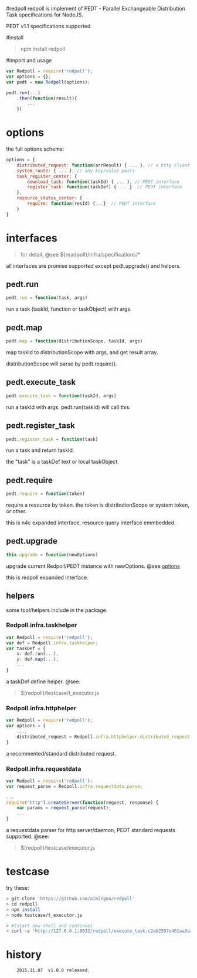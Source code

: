 #redpoll
redpoll is implement of PEDT - Parallel Exchangeable Distribution Task specifications for NodeJS.

PEDT v1.1 specifications supported.

#install
> npm install redpoll

#import and usage
```javascript
var Redpoll = require('redpoll');
var options = {};
var pedt = new Redpoll(options);

pedt.run(...)
	.then(function(result){
		...
	})
```

# options
the full options schema:
```javascript
options = {
	distributed_request: function(arrResult) { ... }, // a http client implement
	system_route: { ... }, // any key/value pairs
	task_register_center: {
		download_task: function(taskId) { ... }, // PEDT interface
		register_task: function(taskDef) { ... }  // PEDT interface
	},
	resource_status_center: {
		require: function(resId) {...}	// PEDT interface
	}
}
```

# interfaces
> for detail, @see ${readpoll}/infra/specifications/*

all interfaces are promise supported except pedt.upgrade() and helpers.

## pedt.run
```javascript
pedt.run = function(task, args)
```
run a task (taskId, function or taskObject) with args.

## pedt.map
```javascript
pedt.map = function(distributionScope, taskId, args)
```
map taskId to distributionScope with args, and get result array.

distributionScope will parse by pedt.require().

## pedt.execute_task
```javascript
pedt.execute_task = function(taskId, args)
```
run a taskId with args. pedt.run(taskId) will call this.

## pedt.register_task
```javascript
pedt.register_task = function(task)
```
run a task and return taskId.

the "task" is a taskDef text or local taskObject.

## pedt.require
```javascript
pedt.require = function(token)
```
require a resource by token. the token is distributionScope or system token, or other.

this is n4c expanded interface, resource query interface emmbedded.

## pedt.upgrade
```javascript
this.upgrade = function(newOptions)
```
upgrade current Redpoll/PEDT instance with newOptions. @see [options](#options)

this is redpoll expanded interface.

## helpers

some tool/helpers include in the package.

### Redpoll.infra.taskhelper
```javascript
var Redpoll = require('redpoll');
var def = Redpoll.infra.taskhelper;
var taskDef = {
	x: def.run(...),
	y: def.map(...),
	...
}
```
a taskDef define helper. @see:
> $(redpoll)/testcase/t_executor.js

### Redpoll.infra.httphelper
```javascript
var Redpoll = require('redpoll');
var options = {
	...,
	distributed_request = Redpoll.infra.httphelper.distributed_request
}
```
a recommented/standard distributed request.

### Redpoll.infra.requestdata
```javascript
var Redpoll = require('redpoll');
var request_parse = Redpoll.infra.requestdata.parse;

...
require("http").createServer(function(request, response) {
	var params = request_parse(request);
	...
}
```
a requestdata parser for http server/daemon, PEDT standard requests supported. @see:
> $(redpoll)/testcase/executor.js

# testcase
try these:
```bash
> git clone 'https://github.com/aimingoo/redpoll'
> cd redpoll
> npm install
> node testcase/t_executor.js

> #(start new shell and continue)
> curl -s 'http://127.0.0.1:8032/redpoll/execute_task:c2eb2597e461aa3aa0e472f52e92fe0b'
```

# history
```text
	2015.11.07	v1.0.0 released.
```